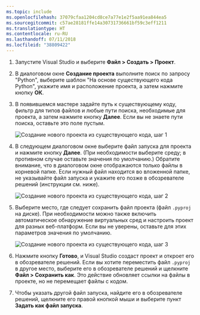 ```yaml
---
ms.topic: include
ms.openlocfilehash: 37079cfaa1204cd8ce7a77e1e2f5aa91ea844ea5
ms.sourcegitcommit: c57ae28181ffe14a30731736661bf59c3eff1211
ms.translationtype: HT
ms.contentlocale: ru-RU
ms.lasthandoff: 07/11/2018
ms.locfileid: "38809422"
---
```

1. Запустите Visual Studio и выберите **Файл > Создать > Проект**.

1. В диалоговом окне **Создание проекта** выполните поиск по запросу "Python", выберите шаблон "На основе существующего кода Python", укажите имя и расположение проекта, а затем нажмите кнопку **ОК**.

1. В появившемся мастере задайте путь к существующему коду, фильтр для типов файлов и любые пути поиска, необходимые для проекта, а затем нажмите кнопку **Далее**. Если вы не знаете пути поиска, оставьте это поле пустым.

    ![Создание нового проекта из существующего кода, шаг 1](../media/projects-from-existing-1.png)

1. В следующем диалоговом окне выберите файл запуска для проекта и нажмите кнопку **Далее**. (При необходимости выберите среду; в противном случае оставьте значения по умолчанию.) Обратите внимание, что в диалоговом окне отображаются только файлы в корневой папке. Если нужный файл находится во вложенной папке, не указывайте файл запуска и укажите его позже в обозревателе решений (инструкции см. ниже).

    ![Создание нового проекта из существующего кода, шаг 2](../media/projects-from-existing-2.png)

1. Выберите место, где следует сохранить файл проекта (файл `.pyproj` на диске). При необходимости можно также включить автоматическое обнаружение виртуальных сред и настроить проект для разных веб-платформ. Если вы не уверены, оставьте для этих параметров значения по умолчанию.

    ![Создание нового проекта из существующего кода, шаг 3](../media/projects-from-existing-3.png)

1. Нажмите кнопку **Готово**, и Visual Studio создаст проект и откроет его в обозревателе решений. Если вы хотите переместить файл `.pyproj` в другое место, выберите его в обозревателе решений и щелкните **Файл > Сохранить как**. Это действие обновляет ссылки на файлы в проекте, но не перемещает файлы с кодом.

1. Чтобы указать другой файл запуска, найдите его в обозревателе решений, щелкните его правой кнопкой мыши и выберите пункт **Задать как файл запуска**.